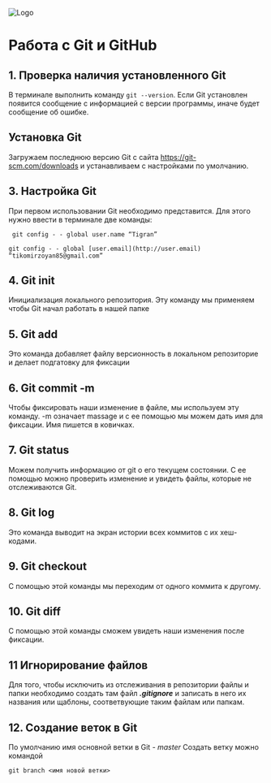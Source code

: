 ![Logo](Gitlogo.jpg)
# Работа с Git и GitHub

## 1. Проверка наличия установленного Git 
В терминале выполнить команду  `git --version`.  Если Git установлен появится сообщение с информацией с версии программы, иначе будет сообщение об ошибке. 

## Установка Git 
Загружаем последнюю версию Git с сайта https://git-scm.com/downloads и устанавливаем с настройками по умолчанию.

## 3. Настройка Git

При первом использовании Git необходимо представится. Для этого нужно ввести в терминале две команды: 
```
 git config - - global user.name “Tigran”

git config - - global [user.email](http://user.email) “tikomirzoyan85@gmail.com” 
```

## 4. Git init 
 Инициализация локального репозитория. Эту команду мы применяем чтобы  Git  начал работать в нашей папке

 ## 5. Git add 
 Это команда добавляет файлу версионность  в локальном репозиторие и делает подгатовку для фиксации

 ## 6. Git commit -m 
  Чтобы фиксировать наши изменение в файле, мы используем эту команду. -m означает massage и с ее помощью мы можем дать имя для фиксации.  Имя пишется в ковичках.

  ## 7. Git status 
   Можем получить информацию от git о его текущем состоянии. С ее помощью можно проверить  изменение и увидеть файлы, которые не отслеживаются Git.

  ## 8. Git log 
   Это команда выводит на экран истории всех коммитов с их хеш-кодами.

   ## 9. Git checkout
   С помощью этой команды мы переходим от одного коммита к другому.

   ## 10. Git diff
   С помощью этой команды сможем увидеть наши изменения после фиксации.

   ## 11 Игнорирование файлов
   Для того, чтобы исключить из отслеживания в репозитории файлы и папки необходимо создать там файл ***.gitignore*** и записать в него их названия или щаблоны, соответвующие таким файлам или папкам.

## 12. Создание веток в Git
По умолчанию имя основной ветки в Git - *master*
Создать ветку можно командой
```
git branch <имя новой ветки>
```
